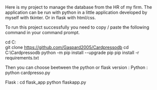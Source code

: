 Here is my project to manage the database from the HR of my firm.
The application can be run with python in a little application developed by myself with tkinter.
Or in flask with html/css.

To run this project successfully you need to copy / paste the following command in your command prompt.

cd C:\
git clone https://github.com/Gaspard2005/Cardpressodb
cd C:\Cardpressodb
python -m pip install --upgrade pip
pip install -r requirements.txt

Then you can choose beetween the python or flask version :
Python :
python cardpresso.py

Flask :
cd flask_app
python flaskapp.py